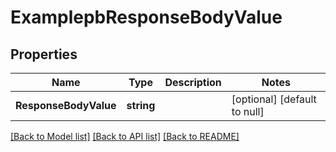 # ExamplepbResponseBodyValue

## Properties
Name | Type | Description | Notes
------------ | ------------- | ------------- | -------------
**ResponseBodyValue** | **string** |  | [optional] [default to null]

[[Back to Model list]](../README.md#documentation-for-models) [[Back to API list]](../README.md#documentation-for-api-endpoints) [[Back to README]](../README.md)


